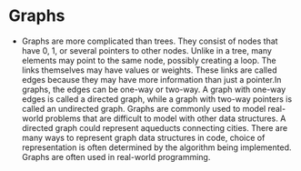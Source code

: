 # Graphs

- Graphs are more complicated than trees. They consist of nodes that have 0, 1, or several pointers to other
  nodes. Unlike in a tree, many elements may point to the same node, possibly creating a loop. The links
  themselves may have values or weights. These links are called edges because they may have more information
  than just a pointer.In graphs, the edges can be one-way or two-way. A graph with one-way edges is called a
  directed graph, while a graph with two-way pointers is called an undirected graph. Graphs are commonly used
  to model real-world problems that are difficult to model with other data structures. A directed graph could
  represent aqueducts connecting cities. There are many ways to represent graph data structures in code,
  choice of representation is often determined by the algorithm being implemented. Graphs are often used in
  real-world programming.
